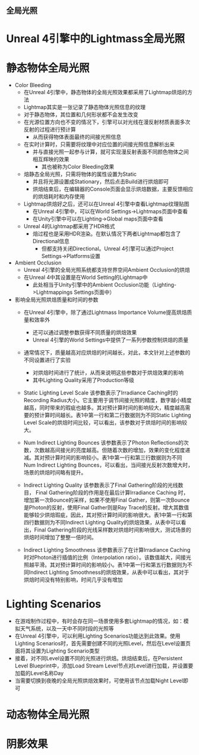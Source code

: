 ## 全局光照

# Unreal 4引擎中的Lightmass全局光照
# 静态物体全局光照
  - Color Bleeding
    - 在Unreal 4引擎中，静态物体的全局光照效果都采用了Lightmap烘焙的方法
    - Lightmap其实是一张记录了静态物体光照信息的纹理
    - 对于静态物体，其位置和几何形状都不会发生改变
    - 在光源位置方向也不变的情况下，引擎可以对光线在漫反射材质表面多次反射的过程进行预计算
      - 从而获得物体表面最终的间接光照信息
    - 在实时计算时，只需要将纹理中对应位置的间接光照信息解析出来
      - 并与直接光照一起参与计算，就可实现漫反射表面不同颜色物体之间相互辉映的效果
        - 其也被称为Color Bleeding效果
    - 焙静态全局光照，只需将物体的属性设置为Static
      - 并且将光源设置成Stationary，然后点击Build进行烘焙即可
      - 烘焙结束后，在编辑器的Console页面会显示烘焙数据，主要反馈相应的烘焙耗时和内存使用
    - Lightmap烘焙好之后，还可以在Unreal 4引擎中查看Lightmap纹理贴图
      - 在Unreal 4引擎中，可以在World Settings->Lightmaps页面中查看
      - 在Unity引擎中可以在Lighting->Global maps页面中查看
    - Unreal 4的Lightmap都采用了HDR格式
      - 焙过程也是采用HDR渲染。在默认情况下两者Lightmap都包含了Directional信息
        - 但都支持关闭Directional。Unreal 4引擎可以通过Project Settings->Platforms设置
  - Ambient Occlusion
    - Unreal 4引擎的全局光照系统都支持世界空间Ambient Occlusion的烘焙
    - 在Unreal 4中其设置是在World Setting的Lightmap中
      - 此处相当于Unity引擎中的Ambient Occlusion功能（Lighting->Lightmappings Settings页面中）
  - 影响全局光照烘焙质量和时间的参数
    - 在Unreal 4引擎中，除了通过Lightmass Importance Volume提高烘焙质量和效率外
      - 还可以通过调整参数获得不同质量的烘焙效果
      - Unreal 4引擎的World Settings中提供了一系列参数控制烘焙的质量
    - 通常情况下，质量越高对应烘焙的时间越长，对此，本文针对上述参数的不同设置进行了实验
      - 对烘焙时间进行了统计，从而来说明这些参数对于烘焙效果的影响
      - 其中Lighting Quality采用了Production等级
    - Static Lighting Level Scale 该参数表示了Irradiance Caching时的Recording Radius大小。它主要用于调节间接光照的精度，数字越小精度越高，同时带来的瑕疵也越多。其对预计算时间的影响较大，精度越高需要的预计算时间越长。表1中第一行和第二行数据则为不同Static Lighting Level Scale的烘焙时间比较，可以看出，该参数对于烘焙时间的影响较大。

    - Num Indirect Lighting Bounces 该参数表示了Photon Reflections的次数，次数越高间接光的亮度越高。但随着次数的增加，效果的变化程度递减。其对预计算时间的影响较小。表1中第一行和第三行数据则为不同Num Indirect Lighting Bounces，可以看出，当间接光反射次数增大时，场景的烘焙时间略有提升。

    - Indirect Lighting Quality 该参数表示了Final Gathering阶段的光线数目， Final Gathering阶段的作用是在最后计算Irradiance Caching 时，增加第一次Bounce的采样，如果不使用Final Gather，则第一次Bounce是Photon的反射，使用Final Gather则是Ray Trace的反射。增大其数值能够较少烘焙瑕疵，因此，其对预计算时间的影响很大。表1中第一行和第四行数据则为不同Indirect Lighting Quality的烘焙效果，从表中可以看出，Final Gathering阶段的光线采样数对烘焙时间影响很大，测试场景的烘焙时间增加了整整一倍时间。

    - Indirect Lighting Smoothness 该参数表示了在计算Irradiance Caching 时对Photon进行插值的比例（Interpolation ratio）。该数值越大，间接光照越平滑。其对预计算时间的影响较小。表1中第一行和第五行数据则为不同Indirect Lighting Smoothness的烘焙效果，从表中可以看出，其对于烘焙时间没有特别影响，时间几乎没有增加
# Lighting Scenarios
  - 在游戏制作过程中，有时会存在同一场景使用多套Lightmap的情况，如：模拟天气系统，以及一天中不同时段的光照等
  - 在Unreal 4引擎中，可以利用Lighting Scenarios功能达到此效果。使用Lighting Scenarios时，首先需要创建不同的光照Level，然后在Level设置页面将其设置为Lighting Scenario类型
  - 接着，对不同Level设置不同的光照进行烘焙。烘焙结束后，在Persistent Level Blueprint中，添加Load Stream Level节点对Level进行加载，并设置要加载的Level名称Day
  - 当需要切换到夜晚的全局光照烘焙效果时，可使用该节点加载Night Level即可

# 动态物体全局光照
# 阴影效果
